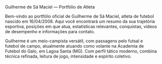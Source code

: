 Guilherme de Sá Maciel — Portfólio de Atleta

Bem-vindo ao portfólio oficial de Guilherme de Sá Maciel, atleta de futebol nascido em 16/04/2008. Aqui você encontrará um resumo da sua trajetória esportiva, posições em que atua, estatísticas relevantes, conquistas, vídeos de desempenho e informações para contato.

Guilherme é um meio-campista versátil, com passagens pelo futsal e futebol de campo, atualmente atuando como volante na Academia de Futebol do Galo, em Lagoa Santa (MG). Com perfil tático moderno, combina técnica refinada, leitura de jogo, intensidade e espírito coletivo.
